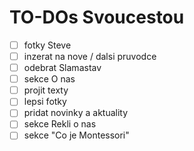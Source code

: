 # TO-DOs Svoucestou

- [ ] fotky Steve
- [ ] inzerat na nove / dalsi pruvodce
- [ ] odebrat Slamastav
- [ ] sekce O nas
- [ ] projit texty
- [ ] lepsi fotky
- [ ] pridat novinky a aktuality
- [ ] sekce Rekli o nas
- [ ] sekce "Co je Montessori"
